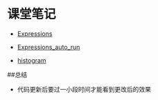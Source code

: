 # 课堂笔记

- [Expressions](https://bigdata-mindstorms.github.io/d3-playground/#https://bigdata-mindstorms.github.io/d3-playground/littleGauze/2016/01/04/expressions.js)

- [Expressions_auto_run](https://bigdata-mindstorms.github.io/d3-playground/#https://bigdata-mindstorms.github.io/d3-playground/littleGauze/2016/01/04/expressions_auto_run.js)

- [histogram](https://bigdata-mindstorms.github.io/d3-playground/#https://bigdata-mindstorms.github.io/d3-playground/littleGauze/2016/01/04/histogram.js)

##总结
- 代码更新后要过一小段时间才能看到更改后的效果
